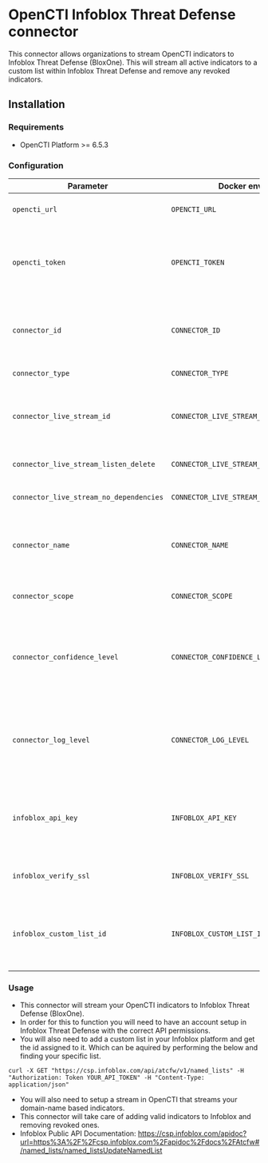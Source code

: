 # OpenCTI Infoblox Threat Defense connector

This connector allows organizations to stream OpenCTI indicators to Infoblox Threat Defense (BloxOne). This will stream all active indicators to a custom list within Infoblox Threat Defense and remove any revoked indicators.

## Installation

### Requirements

- OpenCTI Platform >= 6.5.3

### Configuration

| Parameter                               | Docker envvar                           | Mandatory | Description                                                                                   |
|-----------------------------------------|-----------------------------------------| --------- |-----------------------------------------------------------------------------------------------|
| `opencti_url`                           | `OPENCTI_URL`                           | Yes       | The URL of the OpenCTI platform.                                                              |
| `opencti_token`                         | `OPENCTI_TOKEN`                         | Yes       | The default admin token configured in the OpenCTI platform parameters file.                   |
| `connector_id`                          | `CONNECTOR_ID`                          | Yes       | A valid arbitrary `UUIDv4` that must be unique for this connector.                            |
| `connector_type`                        | `CONNECTOR_TYPE`                        | Yes       | Type of connector                                                                             |
| `connector_live_stream_id`              | `CONNECTOR_LIVE_STREAM_ID`              | Yes       | The Live Stream ID of the stream created in the OpenCTI interface.                            |
| `connector_live_stream_listen_delete`   | `CONNECTOR_LIVE_STREAM_LISTEN_DELETE`   | Yes       | The Live Stream listen for delete.                                                            |
| `connector_live_stream_no_dependencies` | `CONNECTOR_LIVE_STREAM_NO_DEPENDENCIES` | Yes       | The Live Stream no dependencies.                                                              |
| `connector_name`                        | `CONNECTOR_NAME`                        | Yes       | Name of the connector. Defaulted to Infoblox Threat Defense                                   |
| `connector_scope`                       | `CONNECTOR_SCOPE`                       | Yes       | Must be `infoblox threat defense`.                                                            |
| `connector_confidence_level`            | `CONNECTOR_CONFIDENCE_LEVEL`            | Yes       | The default confidence level for created sightings (a number between 1 and 4).                |
| `connector_log_level`                   | `CONNECTOR_LOG_LEVEL`                   | Yes       | The log level for this connector, could be `debug`, `info`, `warn` or `error` (less verbose). |
| `infoblox_api_key`                      | `INFOBLOX_API_KEY`                      | Yes       | This is the API key you generated in the Infoblox Threat Defense console                      |
| `infoblox_verify_ssl`                   | `INFOBLOX_VERIFY_SSL`                   | Yes       | This is tell the connector to verify SSL or not.                                              |
| `infoblox_custom_list_id`               | `INFOBLOX_CUSTOM_LIST_ID`               | Yes       | This is the custom list id that OpenCTI will add/remove indicators from.                      |


### Usage

- This connector will stream your OpenCTI indicators to Infoblox Threat Defense (BloxOne).
- In order for this to function you will need to have an account setup in Infoblox Threat Defense with the correct API permissions.
- You will also need to add a custom list in your Infoblox platform and get the id assigned to it. Which can be aquired by performing the below and finding your specific list.
```
curl -X GET "https://csp.infoblox.com/api/atcfw/v1/named_lists" -H "Authorization: Token YOUR_API_TOKEN" -H "Content-Type: application/json"
```
- You will also need to setup a stream in OpenCTI that streams your domain-name based indicators.
- This connector will take care of adding valid indicators to Infoblox and removing revoked ones.
- Infoblox Public API Documentation: https://csp.infoblox.com/apidoc?url=https%3A%2F%2Fcsp.infoblox.com%2Fapidoc%2Fdocs%2FAtcfw#/named_lists/named_listsUpdateNamedList

